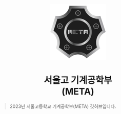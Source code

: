 <div align="center">
    <img src="https://github.com/SeoulMETA2023/.github/blob/main/images/meta_logo.png?raw=true" alt="META logo" >
</div>
<h1 align="center">서울고 기계공학부</br>(META)</h1>

> 2023년 서울고등학교 기계공학부(META) 깃허브입니다.
